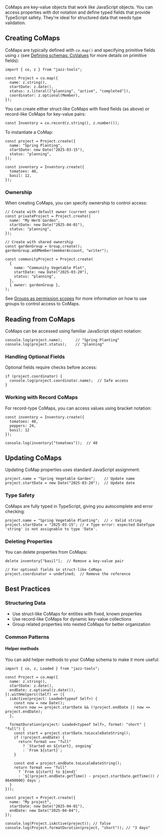 CoMaps are key-value objects that work like JavaScript objects. You can access properties with dot notation and define typed fields that provide TypeScript safety. They're ideal for structured data that needs type validation.

## [](https://jazz.tools/docs/react/using-covalues/comaps#creating-comaps)Creating CoMaps

CoMaps are typically defined with `co.map()` and specifying primitive fields using `z` (see [Defining schemas: CoValues](https://jazz.tools/docs/react/schemas/covalues) for more details on primitive fields):

```
import { co, z } from "jazz-tools";

const Project = co.map({
  name: z.string(),
  startDate: z.date(),
  status: z.literal(["planning", "active", "completed"]),
  coordinator: z.optional(Member),
});
```

You can create either struct-like CoMaps with fixed fields (as above) or record-like CoMaps for key-value pairs:

```
const Inventory = co.record(z.string(), z.number());
```

To instantiate a CoMap:

```
const project = Project.create({
  name: "Spring Planting",
  startDate: new Date("2025-03-15"),
  status: "planning",
});

const inventory = Inventory.create({
  tomatoes: 48,
  basil: 12,
});
```

### [](https://jazz.tools/docs/react/using-covalues/comaps#ownership)Ownership

When creating CoMaps, you can specify ownership to control access:

```
// Create with default owner (current user)
const privateProject = Project.create({
  name: "My Herb Garden",
  startDate: new Date("2025-04-01"),
  status: "planning",
});

// Create with shared ownership
const gardenGroup = Group.create();
gardenGroup.addMember(memberAccount, "writer");

const communityProject = Project.create(
  {
    name: "Community Vegetable Plot",
    startDate: new Date("2025-03-20"),
    status: "planning",
  },
  { owner: gardenGroup },
);
```

See [Groups as permission scopes](https://jazz.tools/docs/react/groups/intro) for more information on how to use groups to control access to CoMaps.

## [](https://jazz.tools/docs/react/using-covalues/comaps#reading-from-comaps)Reading from CoMaps

CoMaps can be accessed using familiar JavaScript object notation:

```
console.log(project.name);      // "Spring Planting"
console.log(project.status);    // "planning"
```

### [](https://jazz.tools/docs/react/using-covalues/comaps#handling-optional-fields)Handling Optional Fields

Optional fields require checks before access:

```
if (project.coordinator) {
  console.log(project.coordinator.name);  // Safe access
}
```

### [](https://jazz.tools/docs/react/using-covalues/comaps#working-with-record-comaps)Working with Record CoMaps

For record-type CoMaps, you can access values using bracket notation:

```
const inventory = Inventory.create({
  tomatoes: 48,
  peppers: 24,
  basil: 12
});

console.log(inventory["tomatoes"]);  // 48
```

## [](https://jazz.tools/docs/react/using-covalues/comaps#updating-comaps)Updating CoMaps

Updating CoMap properties uses standard JavaScript assignment:

```
project.name = "Spring Vegetable Garden";    // Update name
project.startDate = new Date("2025-03-20");  // Update date
```

### [](https://jazz.tools/docs/react/using-covalues/comaps#type-safety)Type Safety

CoMaps are fully typed in TypeScript, giving you autocomplete and error checking:

```
project.name = "Spring Vegetable Planting";  // ✓ Valid string
project.startDate = "2025-03-15"; // ✗ Type error: expected DateType 'string' is not assignable to type 'Date'.
```

### [](https://jazz.tools/docs/react/using-covalues/comaps#deleting-properties)Deleting Properties

You can delete properties from CoMaps:

```
delete inventory["basil"];  // Remove a key-value pair

// For optional fields in struct-like CoMaps
project.coordinator = undefined;  // Remove the reference
```

## [](https://jazz.tools/docs/react/using-covalues/comaps#best-practices)Best Practices

### [](https://jazz.tools/docs/react/using-covalues/comaps#structuring-data)Structuring Data

- Use struct-like CoMaps for entities with fixed, known properties
- Use record-like CoMaps for dynamic key-value collections
- Group related properties into nested CoMaps for better organization

### [](https://jazz.tools/docs/react/using-covalues/comaps#common-patterns)Common Patterns

#### [](https://jazz.tools/docs/react/using-covalues/comaps#helper-methods)Helper methods

You can add helper methods to your CoMap schema to make it more useful:

```
import { co, z, Loaded } from "jazz-tools";

const Project = co.map({
  name: z.string(),
  startDate: z.date(),
  endDate: z.optional(z.date()),
}).withHelpers((Self) => ({
  isActive(project: Loaded<typeof Self>) {
    const now = new Date();
    return now >= project.startDate && (!project.endDate || now <= project.endDate);
  },

  formatDuration(project: Loaded<typeof Self>, format: "short" | "full") {
    const start = project.startDate.toLocaleDateString();
    if (!project.endDate) {
      return format === "full"
        ? `Started on ${start}, ongoing`
        : `From ${start}`;
    }

    const end = project.endDate.toLocaleDateString();
    return format === "full"
      ? `From ${start} to ${end}`
      : `${(project.endDate.getTime() - project.startDate.getTime()) / 86400000} days`;
  }
}));

const project = Project.create({
  name: "My project",
  startDate: new Date("2025-04-01"),
  endDate: new Date("2025-04-04"),
});

console.log(Project.isActive(project)); // false
console.log(Project.formatDuration(project, "short")); // "3 days"
```
